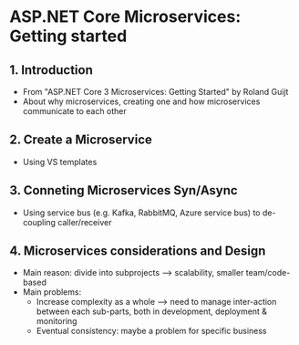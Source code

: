 # ASP.NET Core Microservices: Getting started

## 1. Introduction
  - From "ASP.NET Core 3 Microservices: Getting Started" by Roland Guijt
  - About why microservices, creating one and how microservices communicate to each other

## 2. Create a Microservice
  - Using VS templates

## 3. Conneting Microservices Syn/Async
  - Using service bus (e.g. Kafka, RabbitMQ, Azure service bus) to de-coupling caller/receiver

## 4. Microservices considerations and Design
  - Main reason: divide into subprojects --> scalability, smaller team/code-based
  - Main problems: 
    + Increase complexity as a whole --> need to manage inter-action between each sub-parts, both in development, deployment & monitoring
    + Eventual consistency: maybe a problem for specific business

